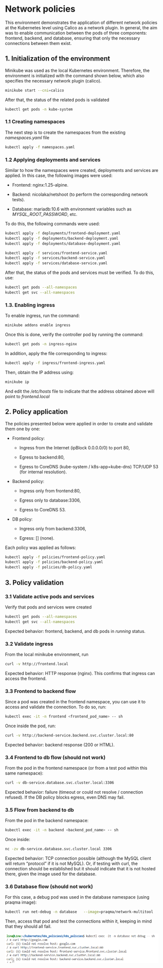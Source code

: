 # **Network policies**

This environment demonstrates the application of different network policies at the Kubernetes level using Calico as a network plugin.
In general, the aim was to enable communication between the pods of three components: frontend, backend, and database, ensuring that only the necessary connections between them exist.

## **1. Initialization of the environment**

Minikube was used as the local Kubernetes environment. Therefore, the environment is initialized with the command shown below, which also specifies the necessary network plugin (calico).

```bash
minikube start --cni=calico
```

After that, the status of the related pods is validated

```bash
kubectl get pods -n kube-system
```
### **1.1 Creating namespaces**
The next step is to create the namespaces from the existing *namespaces.yaml* file

```bash
kubectl apply -f namespaces.yaml
```
### **1.2 Applying deployments and services**

Similar to how the namespaces were created, deployments and services are applied. In this case, the following images were used:

- Frontend: nginx:1.25-alpine.

- Backend: nicolaka/netshoot (to perform the corresponding network tests). 

- Database: mariadb:10.6 with environment variables such as *MYSQL_ROOT_PASSWORD*, etc.

To do this, the following commands were used: 

```bash
kubectl apply -f deployments/frontend-deployment.yaml
kubectl apply -f deployments/backend-deployment.yaml
kubectl apply -f deployments/database-deployment.yaml
```
```bash
kubectl apply -f services/frontend-service.yaml
kubectl apply -f services/backend-service.yaml
kubectl apply -f services/database-service.yaml
```
After that, the status of the pods and services must be verified. To do this, use:

```bash
kubectl get pods --all-namespaces
kubectl get svc --all-namespaces
```

### **1.3. Enabling ingress**

To enable ingress, run the command:

```bash
minikube addons enable ingress
```
Once this is done, verify the controller pod by running the command:

```bash
kubectl get pods -n ingress-nginx
```
In addition, apply the file corresponding to ingress:

```bash
kubectl apply -f ingress/frontend-ingress.yaml
```
Then, obtain the IP address using:
```bash
minikube ip
```
And edit the */etc/hosts* file to indicate that the address obtained above will point to *frontend.local*

## **2. Policy application**


The policies presented below were applied in order to create and validate them one by one:

- Frontend policy: 

    - Ingress from the Internet (ipBlock 0.0.0.0/0) to port 80,

    - Egress to backend:80,

    - Egress to CoreDNS (kube-system / k8s-app=kube-dns) TCP/UDP 53 (for internal resolution).

- Backend policy:

    - Ingress only from frontend:80,

    - Egress only to database:3306,

    - Egress to CoreDNS 53.

- DB policy:

    - Ingress only from backend:3306,

    - Egress: [] (none).

Each policy was applied as follows:

```bash
kubectl apply -f policies/frontend-policy.yaml
kubectl apply -f policies/backend-policy.yaml
kubectl apply -f policies/db-policy.yaml

```
## **3. Policy validation**

### **3.1 Validate active pods and services**

Verify that pods and services were created

```bash
kubectl get pods --all-namespaces
kubectl get svc --all-namespaces
```

Expected behavior: frontend, backend, and db pods in *running* status.

### **3.2 Validate ingress**

From the local minikube environment, run

```bash
curl -v http://frontend.local
```

Expected behavior: HTTP response (nginx). This confirms that ingress can access the frontend.
### **3.3 Frontend to backend flow**

Since a pod was created in the frontend namespace, you can use it to access and validate the connection. To do so, run:

```bash
kubectl exec -it -n frontend <frontend_pod_name> -- sh
```
Once inside the pod, run:

```bash
curl -v http://backend-service.backend.svc.cluster.local:80
```

Expected behavior: backend response (200 or HTML).

### **3.4 Frontend to db flow (should not work)**


From the pod in the frontend namespace (or from a test pod within this same namespace):

```bash
curl -v db-service.database.svc.cluster.local:3306
```

Expected behavior: failure (timeout or could not resolve / connection refused). If the DB policy blocks egress, even DNS may fail.


### **3.5 Flow from backend to db**

From the pod in the backend namespace:

```bash
kubectl exec -it -n backend <backend_pod_name> -- sh
```
Once inside: 

```bash
nc -zv db-service.database.svc.cluster.local 3306
```

Expected behavior: TCP connection possible (although the MySQL client will return “protocol” if it is not MySQL). Or, if testing with curl, the connection should be established but it should indicate that it is not hosted there, given the image used for the database. 


### **3.6 Database flow (should not work)**

For this case, a debug pod was used in the database namespace (using praqma image):

```bash
kubectl run net-debug -n database   --image=praqma/network-multitool   --labels=“app=db”   --restart=Never   -- sleep infinity
```
Then, access that pod and test the connections within it, keeping in mind that they should all fail. 

![alt text](image.png)

